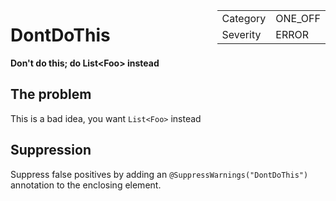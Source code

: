 <!--
*** AUTO-GENERATED, DO NOT MODIFY ***
To make changes, edit the @BugPattern annotation or the explanation in docs/bugpattern.
-->

<div style="float:right;"><table id="metadata">
<tr><td>Category</td><td>ONE_OFF</td></tr>
<tr><td>Severity</td><td>ERROR</td></tr>
</table></div>

# DontDoThis
__Don&#39;t do this; do List&lt;Foo&gt; instead__

## The problem
This is a bad idea, you want `List<Foo>` instead

## Suppression
Suppress false positives by adding an `@SuppressWarnings("DontDoThis")` annotation to the enclosing element.
